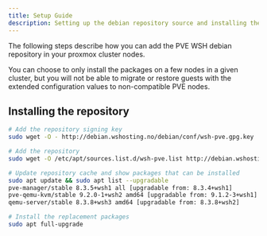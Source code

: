 ```yaml
---
title: Setup Guide
description: Setting up the debian repository source and installing the packages
---
```


The following steps describe how you can add the PVE WSH debian repository in your proxmox cluster nodes.

You can choose to only install the packages on a few nodes in a given cluster, but you will not be able to migrate or restore guests with the extended configuration values to non-compatible PVE nodes.

## Installing the repository

```bash
# Add the repository signing key
sudo wget -O - http://debian.wshosting.no/debian/conf/wsh-pve.gpg.key | gpg --dearmor -o /etc/apt/keyrings/wsh-pve.gpg

# Add the repository
sudo wget -O /etc/apt/sources.list.d/wsh-pve.list http://debian.wshosting.no/debian/conf/wsh-pve.list

# Update repository cache and show packages that can be installed
sudo apt update && sudo apt list --upgradable
pve-manager/stable 8.3.5+wsh1 all [upgradable from: 8.3.4+wsh1]
pve-qemu-kvm/stable 9.2.0-1+wsh2 amd64 [upgradable from: 9.1.2-3+wsh1]
qemu-server/stable 8.3.8+wsh3 amd64 [upgradable from: 8.3.8+wsh2]

# Install the replacement packages
sudo apt full-upgrade
```
